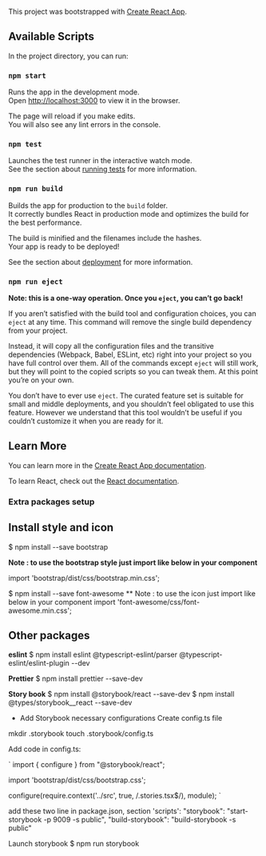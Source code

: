 This project was bootstrapped with [Create React App](https://github.com/facebook/create-react-app).

## Available Scripts

In the project directory, you can run:

### `npm start`

Runs the app in the development mode.<br />
Open [http://localhost:3000](http://localhost:3000) to view it in the browser.

The page will reload if you make edits.<br />
You will also see any lint errors in the console.

### `npm test`

Launches the test runner in the interactive watch mode.<br />
See the section about [running tests](https://facebook.github.io/create-react-app/docs/running-tests) for more information.

### `npm run build`

Builds the app for production to the `build` folder.<br />
It correctly bundles React in production mode and optimizes the build for the best performance.

The build is minified and the filenames include the hashes.<br />
Your app is ready to be deployed!

See the section about [deployment](https://facebook.github.io/create-react-app/docs/deployment) for more information.

### `npm run eject`

**Note: this is a one-way operation. Once you `eject`, you can’t go back!**

If you aren’t satisfied with the build tool and configuration choices, you can `eject` at any time. This command will remove the single build dependency from your project.

Instead, it will copy all the configuration files and the transitive dependencies (Webpack, Babel, ESLint, etc) right into your project so you have full control over them. All of the commands except `eject` will still work, but they will point to the copied scripts so you can tweak them. At this point you’re on your own.

You don’t have to ever use `eject`. The curated feature set is suitable for small and middle deployments, and you shouldn’t feel obligated to use this feature. However we understand that this tool wouldn’t be useful if you couldn’t customize it when you are ready for it.

## Learn More

You can learn more in the [Create React App documentation](https://facebook.github.io/create-react-app/docs/getting-started).

To learn React, check out the [React documentation](https://reactjs.org/).



### Extra packages setup

## Install style and icon

$ npm install --save bootstrap

**Note : to use the bootstrap style just import like below in your component**

import 'bootstrap/dist/css/bootstrap.min.css';

$ npm install --save font-awesome
** Note : to use the icon just import like below in your component
import 'font-awesome/css/font-awesome.min.css';

<!-- ## Installing TSLint-React:
$ npm install --save-dev tslint tslint-react
$ npm install --save-dev tslint-config-prettier

Type the following command to generate a tslint.json file with default options.
$ npx tslint --init

* tslint.json is the linter settings to be used by TSLint

Replace this file with the following:

{
    "defaultSeverity": "error",
    "extends": [
        "tslint-react",
        "tslint-config-prettier"
    ],
    "jsRules": {
    },
    "rules": {
        "member-access": false,
        "ordered-imports": false,
        "quotemark": false,
        "no-console": false,
        "semicolon": false,
        "jsx-no-lambda": false
    },
    "rulesDirectory": [
    ],
    "linterOptions": {
        "exclude": [
            "config/**/*.js",
            "node_modules/**/*.ts"
       ]
   }
} -->

## Other packages

**eslint**
$ npm install eslint @typescript-eslint/parser @typescript-eslint/eslint-plugin --dev


**Prettier**
$ npm install prettier --save-dev

**Story book**
$ npm install @storybook/react --save-dev
$ npm install @types/storybook__react --save-dev

* Add Storybook necessary configurations
Create config.ts file

mkdir .storybook
touch .storybook/config.ts

Add code in config.ts:

`
import { configure } from "@storybook/react";

import 'bootstrap/dist/css/bootstrap.css';

configure(require.context('../src', true, /\.stories\.tsx$/), module);
`

add these two line in package.json, section 'scripts':
"storybook": "start-storybook -p 9009 -s public",
"build-storybook": "build-storybook -s public"

Launch storybook
$ npm run storybook

